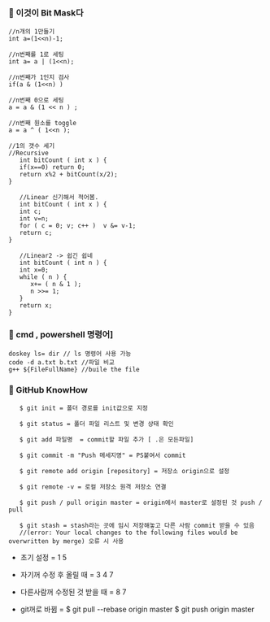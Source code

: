 ### :pushpin: 이것이 Bit Mask다  
```
//n개의 1만들기
int a=(1<<n)-1;
   
//n번째를 1로 세팅
int a= a | (1<<n);

//n번째가 1인지 검사
if(a & (1<<n) )

//n번째 0으로 세팅
a = a & (1 << n ) ;

//n번째 원소를 toggle
a = a ^ ( 1<<n );

//1의 갯수 세기
//Recursive
   int bitCount ( int x ) {
   if(x==0) return 0;
   return x%2 + bitCount(x/2);
}

   //Linear 신기해서 적어봄.
   int bitCount ( int x ) {
   int c;
   int v=n;
   for ( c = 0; v; c++ )  v &= v-1;
   return c;
}

   //Linear2 -> 쉽긴 쉽네
   int bitCount ( int n ) {
   int x=0;
   while ( n ) {
      x+= ( n & 1 );
      n >>= 1;
   }
   return x;
}
```

### :blue_book: cmd , powershell 명령어]
```
doskey ls= dir // ls 명령어 사용 가능
code -d a.txt b.txt //파일 비교
g++ ${FileFullName} //buile the file
```

### :notebook: GitHub KnowHow
```
   $ git init = 폴더 경로를 init값으로 지정
   
   $ git status = 폴더 파일 리스트 및 변경 상태 확인
   
   $ git add 파일명  = commit할 파일 추가 [ .은 모든파일]
   
   $ git commit -m "Push 메세지명" = PS붙여서 commit
   
   $ git remote add origin [repository] = 저장소 origin으로 설정
   
   $ git remote -v = 로컬 저장소 원격 저장소 연결
   
   $ git push / pull origin master = origin에서 master로 설정된 것 push / pull
   
   $ git stash = stash라는 곳에 임시 저장해놓고 다른 사람 commit 받을 수 있음
   //(error: Your local changes to the following files would be overwritten by merge) 오류 시 사용
```
- 초기 설정 = 1 5

- 자기꺼 수정 후 올릴 때 = 3 4 7

- 다른사람꺼 수정된 것 받을 때 = 8 7

- git꺼로 바뀜 = $ git pull --rebase origin master
                    $ git push origin master

